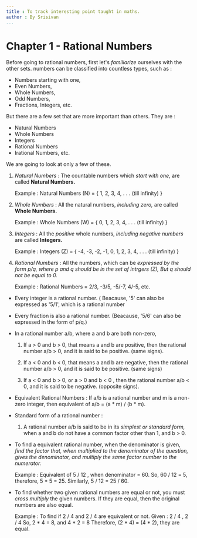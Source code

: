 ```yaml
---
title : To track interesting point taught in maths.
author : By Srisivan
...
```


# Chapter 1 - Rational Numbers

Before going to rational numbers, first let's _familiarize_ ourselves with the
other sets. numbers can be classified into countless types, such as :
	
* Numbers starting with one,
* Even Numbers,
* Whole Numbers,
* Odd Numbers,
* Fractions, Integers, etc.

But there are a few set that are more important than others. They are :
	
* Natural Numbers
* Whole Numbers
* Integers
* Rational Numbers
* Irational Numbers, etc.

We are going to look at only a few of these. 

1. _Natural Numbers_ : The countable numbers which _start with one,_ are
   called __Natural Numbers.__
   
   Example : Natural Numbers (N) = { 1, 2, 3, 4, . . . (till infinity) } 


2. _Whole Numbers_ : All the natural numbers, _including
   zero,_ are called __Whole Numbers.__
	
	Example : Whole Numbers (W) = { 0, 1, 2, 3, 4, . . . (till infinity) }


3. _Integers_ : All the _positive_ whole numbers, _including negative numbers_
   are called __Integers.__
	
	Example : Integers (Z) = { -4, -3, -2, -1, 0, 1, 2, 3, 4, . . . (till infinity) }


4. _Rational Numbers_ : All the numbers, which can be _expressed by the form
   p/q, where p and q should be in the set of intrgers (Z), But q should not
   be equal to 0._ 

	Example : Rational Numbers = 2/3, -3/5, -5/-7, 4/-5, etc.

* Every integer is a rational number. ( Beacause, '5' can also be expressed as
  '5/1', which is a rational number

* Every fraction is also a rational number. (Beacause, '5/6' can also be
  expressed in the form of p/q.)

* In a rational number a/b, where a and b are both non-zero,
	1. If a > 0 and b > 0, that means a and b are positive, then the rational
	   number a/b > 0, and it is said to be positive. (same signs).
	
	2. If a < 0 and b < 0, that means a and b are negative, then the rational
	   number a/b > 0, and it is said to be positive. (same signs)
	
	3. If a < 0 and b > 0, or a > 0 and b < 0 , then the rational number a/b <
	   0, and it is said to be negative. (opposite signs).

* Equivalent Rational Numbers : If a/b is a rational number and m is a
  non-zero integer, then equivalent of a/b = (a * m) / (b * m).

* Standard form of a rational number : 
	1. A rational number a/b is said to be in its _simplest or standard form,_
	   when a and b do not have a common factor other than 1, and b > 0.

* To find a equivalent rational number, when the denominator is given, _find
  the factor that, when multiplied to the denominator of the question, gives
  the denominator, and multiply the same factor number to the numerator._

	Example : Equivalent of 5 / 12 , when denominator = 60.
			  So, 60 / 12 = 5,
			  therefore, 5 * 5 = 25.
			  Similarly, 5 / 12 = 25 / 60.

* To find whether two given rational numbers are equal or not, you must _cross
  multiply_ the given numbers. If they are equal, then the original numbers
  are also equal.

	Example : To find if 2 / 4 and 2  / 4 are equivalent or not.
			  Given : 2 / 4 , 2 / 4 
			  So, 2 * 4 = 8, and 4 * 2 = 8
			  Therefore, (2 * 4) = (4 * 2), they are equal.


